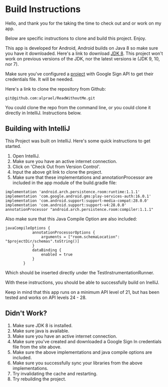 # Build Instructions
Hello, and thank you for the taking the time to check out and or work on my app.

Below are specific instructions to clone and build this project. Enjoy.

This app is developed for Android, Android builds on Java 8 so make sure you have it downloaded. Here's a
link to download [JDK 8](https://www.oracle.com/technetwork/java/javase/downloads/jdk8-downloads-2133151.html).
This project won't work on previous versions of the JDK, nor the latest versions ie (JDK 9, 10, nor 7).

Make sure you've configured a [project](https://developers.google.com/identity/sign-in/android/start-integrating) 
with Google Sign API to get their credentials file. It will be needed.

Here's a link to clone the repository from Github:
```
git@github.com:alprael/ReadWithoutMe.git
```
You could clone the repo from the command line, or you could clone it directly in IntelliJ.
Instructions below.
## Building with IntelliJ
This Project was built on IntelliJ. Here's some quick instructions to get started.
1. Open IntelliJ.
2. Make sure you have an active internet connection.
3. Click on 'Check Out from Version Control'.
4. Input the above git link to clone the project.
5. Make sure that these implementations and annotationProcessor are included in the app module of
the build.gradle file:
```
implementation 'android.arch.persistence.room:runtime:1.1.1'
implementation 'com.google.android.gms:play-services-auth:16.0.1'
implementation 'com.android.support:support-media-compat:28.0.0'
implementation 'com.android.support:support-v4:28.0.0'
annotationProcessor "android.arch.persistence.room:compiler:1.1.1"
```
Also make sure that this Java Compile Option are also included:
```
javaCompileOptions {
            annotationProcessorOptions {
                arguments = ["room.schemaLocation": "$projectDir/schemas".toString()]
            }
            dataBinding {
                enabled = true
            }
        }
 ```
 Which should be inserted directly under the TestInstrumentationRunner.
 
 With these instructions, you should be able to successfully build on InelliJ.
 
 Keep in mind that this app runs on a minimum API level of 21, but has been tested and works on API
 levels 24 - 28.
 
 ## Didn't Work?
 1. Make sure JDK 8 is installed.
 2. Make sure java is available.
 3. Make sure you have an active internet connection.
 4. Make sure you've created and downloaded a Google Sign In credentials file from the site above.
 5. Make sure the above implementations and java compile options are included.
 6. Make sure you successfully sync your libraries from the above implementations.
 7. Try invalidating the cache and restarting.
 8. Try rebuilding the project.